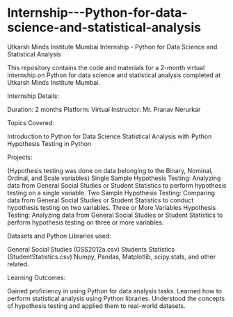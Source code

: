 # Internship---Python-for-data-science-and-statistical-analysis

Utkarsh Minds Institute Mumbai Internship - Python for Data Science and Statistical Analysis

This repository contains the code and materials for a 2-month virtual internship on Python for data science and statistical analysis completed at Utkarsh Minds Institute Mumbai.

Internship Details:

Duration: 2 months 
Platform: Virtual
Instructor: Mr. Pranav Nerurkar

Topics Covered:

Introduction to Python for Data Science
Statistical Analysis with Python
Hypothesis Testing in Python

Projects:

(Hypothesis testing was done on data belonging to the Binary, Nominal, Ordinal, and Scale variables)
Single Sample Hypothesis Testing: Analyzing data from General Social Studies or Student Statistics to perform hypothesis testing on a single variable.
Two Sample Hypothesis Testing: Comparing data from General Social Studies or Student Statistics to conduct hypothesis testing on two variables.
Three or More Variables Hypothesis Testing: Analyzing data from General Social Studies or Student Statistics to perform hypothesis testing on three or more variables.

Datasets and Python Libraries used:

General Social Studies (GSS2012a.csv)
Students Statistics (StudentStatistics.csv)
Numpy, Pandas, Matplotlib, scipy.stats, and other related.

Learning Outcomes:

Gained proficiency in using Python for data analysis tasks.
Learned how to perform statistical analysis using Python libraries.
Understood the concepts of hypothesis testing and applied them to real-world datasets.
